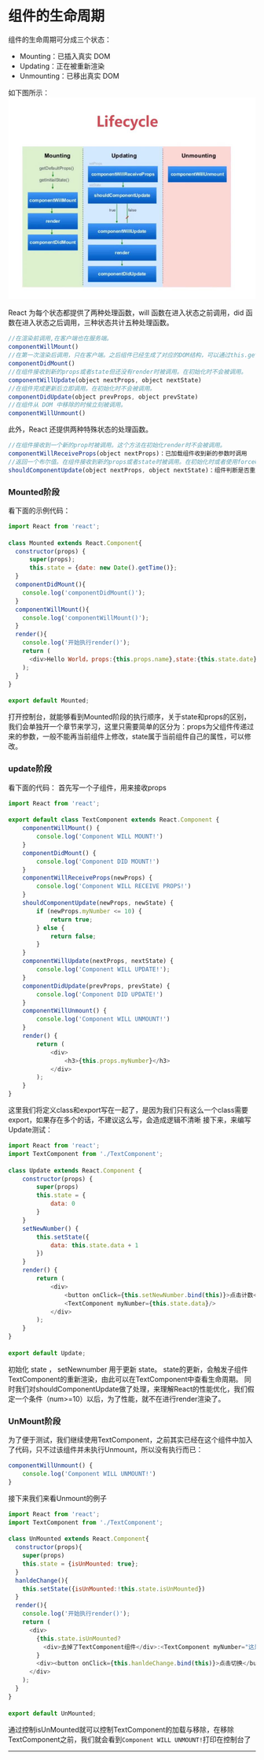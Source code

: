 # 组件的生命周期
组件的生命周期可分成三个状态：
- Mounting：已插入真实 DOM
- Updating：正在被重新渲染
- Unmounting：已移出真实 DOM

如下图所示：
![](../../assets/lifecycle.jpg)

React 为每个状态都提供了两种处理函数，will 函数在进入状态之前调用，did 函数在进入状态之后调用，三种状态共计五种处理函数。
```JavaScript
//在渲染前调用,在客户端也在服务端。
componentWillMount()
//在第一次渲染后调用，只在客户端。之后组件已经生成了对应的DOM结构，可以通过this.getDOMNode()来进行访问。 如果你想和其他JavaScript框架一起使用，可以在这个方法中调用setTimeout, setInterval或者发送AJAX请求等操作(防止异部操作阻塞UI)。
componentDidMount()
//在组件接收到新的props或者state但还没有render时被调用。在初始化时不会被调用。
componentWillUpdate(object nextProps, object nextState)
//在组件完成更新后立即调用。在初始化时不会被调用。
componentDidUpdate(object prevProps, object prevState)
//在组件从 DOM 中移除的时候立刻被调用。
componentWillUnmount()
```
此外，React 还提供两种特殊状态的处理函数。
```JavaScript
//在组件接收到一个新的prop时被调用。这个方法在初始化render时不会被调用。
componentWillReceiveProps(object nextProps)：已加载组件收到新的参数时调用
//返回一个布尔值。在组件接收到新的props或者state时被调用。在初始化时或者使用forceUpdate时不被调用。 可以在你确认不需要更新组件时使用。
shouldComponentUpdate(object nextProps, object nextState)：组件判断是否重新渲染时调用
```
### Mounted阶段
看下面的示例代码：
```JavaScript
import React from 'react';

class Mounted extends React.Component{
  constructor(props) {
      super(props);
      this.state = {date: new Date().getTime()};
  }
  componentDidMount(){
    console.log('componentDidMount()');
  }
  componentWillMount(){
    console.log('componentWillMount()');
  }
  render(){
    console.log('开始执行render()');
    return (
      <div>Hello World，props:{this.props.name},state:{this.state.date}</div>
    );
  }
}

export default Mounted;
```
打开控制台，就能够看到Mounted阶段的执行顺序，关于state和props的区别，我们会单独开一个章节来学习，这里只需要简单的区分为：props为父组件传递过来的参数，一般不能再当前组件上修改，state属于当前组件自己的属性，可以修改。

### update阶段
看下面的代码：
首先写一个子组件，用来接收props
```JavaScript
import React from 'react';

export default class TextComponent extends React.Component {
    componentWillMount() {
        console.log('Component WILL MOUNT!')
    }
    componentDidMount() {
        console.log('Component DID MOUNT!')
    }
    componentWillReceiveProps(newProps) {
        console.log('Component WILL RECEIVE PROPS!')
    }
    shouldComponentUpdate(newProps, newState) {
        if (newProps.myNumber <= 10) {
            return true;
        } else {
            return false;
        }
    }
    componentWillUpdate(nextProps, nextState) {
        console.log('Component WILL UPDATE!');
    }
    componentDidUpdate(prevProps, prevState) {
        console.log('Component DID UPDATE!')
    }
    componentWillUnmount() {
        console.log('Component WILL UNMOUNT!')
    }
    render() {
        return (
            <div>
                <h3>{this.props.myNumber}</h3>
            </div>
        );
    }
}
```
这里我们将定义class和export写在一起了，是因为我们只有这么一个class需要export，如果存在多个的话，不建议这么写，会造成逻辑不清晰
接下来，来编写Update测试：
```JavaScript
import React from 'react';
import TextComponent from './TextComponent';

class Update extends React.Component {
    constructor(props) {
        super(props)
        this.state = {
            data: 0
        }
    }
    setNewNumber() {
        this.setState({
            data: this.state.data + 1
        })
    }
    render() {
        return (
            <div>
                <button onClick={this.setNewNumber.bind(this)}>点击计数</button>
                <TextComponent myNumber={this.state.data}/>
            </div>
        );
    }
}

export default Update;
```
初始化 state ， setNewnumber 用于更新 state。
state的更新，会触发子组件TextComponent的重新渲染，由此可以在TextComponent中查看生命周期。
同时我们对shouldComponentUpdate做了处理，来理解React的性能优化，我们假定一个条件（num>=10）以后，为了性能，就不在进行render渲染了。

### UnMount阶段
为了便于测试，我们继续使用TextComponent，之前其实已经在这个组件中加入了代码，只不过该组件并未执行Unmount，所以没有执行而已：
```JavaScript
componentWillUnmount() {
    console.log('Component WILL UNMOUNT!')
}
```
接下来我们来看Unmount的例子
```JavaScript
import React from 'react';
import TextComponent from './TextComponent';

class UnMounted extends React.Component{
  constructor(props){
    super(props)
    this.state = {isUnMounted: true};
  }
  hanldeChange(){
    this.setState({isUnMounted:!this.state.isUnMounted})
  }
  render(){
    console.log('开始执行render()');
    return (
      <div>
        {this.state.isUnMounted?
          <div>去掉了TextComponent组件</div>:<TextComponent myNumber="这是TextComponent组件" />
        }
        <div><button onClick={this.hanldeChange.bind(this)}>点击切换</button></div>
      </div>
    );
  }
}

export default UnMounted;
```
通过控制isUnMounted就可以控制TextComponent的加载与移除，在移除TextComponent之前，我们就会看到`Component WILL UNMOUNT!`打印在控制台了

***
